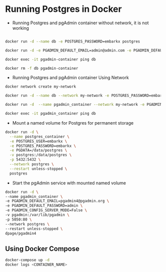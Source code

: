 # Running Postgres in Docker

* Running Postgres and pgAdmin container without network, it is not working
```bash

docker run -d --name db -e POSTGRES_PASSWORD=embarkx postgres

docker run -d -e PGADMIN_DEFAULT_EMAIL=admin@admin.com -e PGADMIN_DEFAULT_PASSWORD=embarkx --name pgadmin-container dpage/pgadmin4

docker exec -it pgadmin-container ping db

docker rm -f db pgadmin-container

```

* Running Postgres and pgAdmin container Using Network

```bash
docker network create my-network

docker run -d --name db --network my-network -e POSTGRES_PASSWORD=embarkx postgres

docker run -d  --name pgadmin_container --network my-network -e PGADMIN_DEFAULT_EMAIL=admin@admin.com -e PGADMIN_DEFAULT_PASSWORD=embarkx dpage/pgadmin4

docker exec -it pgadmin_container ping db
```

* Mount a named volume for Postgres for permanent storage

```bash
docker run -d \
  --name postgres_container \
  -e POSTGRES_USER=embarkx \
  -e POSTGRES_PASSWORD=embarkx \
  -e PGDATA=/data/postgres \
  -v postgres:/data/postgres \
  -p 5432:5432 \
  --network postgres \
  --restart unless-stopped \
  postgres
```

* Start the pgAdmin service with mounted named volume
```bash
docker run -d \
--name pgadmin_container \
-e PGADMIN_DEFAULT_EMAIL=pgadmin4@pgadmin.org \
-e PGADMIN_DEFAULT_PASSWORD=admin \
-e PGADMIN_CONFIG_SERVER_MODE=False \
-v pgadmin:/var/lib/pgadmin \
-p 5050:80 \
--network postgres \
--restart unless-stopped \
dpage/pgadmin4
```

## Using Docker Compose

```bash
docker-compose up -d
docker logs <CONTAINER_NAME>
```